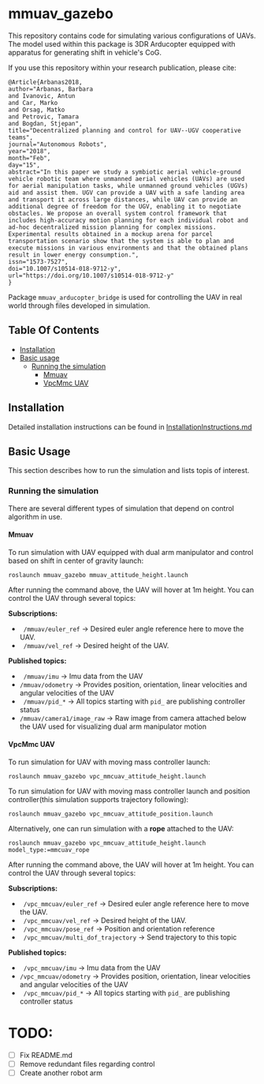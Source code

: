 # mmuav_gazebo
This repository contains code for simulating various configurations of UAVs. The model used within this package is 3DR Arducopter equipped with apparatus for generating shift in vehicle's CoG. 

If you use this repository within your research publication, please cite:
```
@Article{Arbanas2018,
author="Arbanas, Barbara
and Ivanovic, Antun
and Car, Marko
and Orsag, Matko
and Petrovic, Tamara
and Bogdan, Stjepan",
title="Decentralized planning and control for UAV--UGV cooperative teams",
journal="Autonomous Robots",
year="2018",
month="Feb",
day="15",
abstract="In this paper we study a symbiotic aerial vehicle-ground vehicle robotic team where unmanned aerial vehicles (UAVs) are used for aerial manipulation tasks, while unmanned ground vehicles (UGVs) aid and assist them. UGV can provide a UAV with a safe landing area and transport it across large distances, while UAV can provide an additional degree of freedom for the UGV, enabling it to negotiate obstacles. We propose an overall system control framework that includes high-accuracy motion planning for each individual robot and ad-hoc decentralized mission planning for complex missions. Experimental results obtained in a mockup arena for parcel transportation scenario show that the system is able to plan and execute missions in various environments and that the obtained plans result in lower energy consumption.",
issn="1573-7527",
doi="10.1007/s10514-018-9712-y",
url="https://doi.org/10.1007/s10514-018-9712-y"
}
```

Package ```mmuav_arducopter_bridge``` is used for controlling the UAV in real world through files developed in simulation.

## Table Of Contents

- [Installation](#Installation)
- [Basic usage](#BasicUsage)
  * [Running the simulation](#Running)
    * [Mmuav](#Mmuav)
    * [VpcMmc UAV](#VPCMMCUAV)

## <a name="Installation"></a> Installation
Detailed installation instructions can be found in [InstallationInstructions.md](https://github.com/larics/mmuav_gazebo/blob/master/InstallationInstructions.md)

## <a name="BasicUsage"></a> Basic Usage
This section describes how to run the simulation and lists topis of interest.

### <a name="Running"></a> Running the simulation
There are several different types of simulation that depend on control algorithm in use.

#### <a name="Mmuav"></a> Mmuav
To run simulation with UAV equipped with dual arm manipulator and control based on shift in center of gravity launch:

```roslaunch mmuav_gazebo mmuav_attitude_height.launch``` 

After running the command above, the UAV will hover at 1m height. You can control the UAV through several topics:

**Subscriptions:**

- ``` /mmuav/euler_ref``` -> Desired euler angle reference here to move the UAV.
- ``` /mmuav/vel_ref``` -> Desired height of the UAV.

**Published topics:**

- ``` /mmuav/imu``` -> Imu data from the UAV
- ``` /mmuav/odometry ``` -> Provides position, orientation, linear velocities and angular velocities of the UAV
- ``` /mmuav/pid_*``` -> All topics starting with ```pid_``` are publishing controller status
- ``` /mmuav/camera1/image_raw ``` -> Raw image from camera attached below the UAV used for visualizing dual arm manipulator motion

#### <a name="VPCMMCUAV"></a> VpcMmc UAV

To run simulation for UAV with moving mass controller launch:

```roslaunch mmuav_gazebo vpc_mmcuav_attitude_height.launch ```

To run simulation for UAV with moving mass controller launch and position controller(this simulation supports trajectory following):

```roslaunch mmuav_gazebo vpc_mmcuav_attitude_position.launch ```

Alternatively, one can run simulation with a **rope** attached to the UAV:

```roslaunch mmuav_gazebo vpc_mmcuav_attitude_height.launch model_type:=mmcuav_rope```

After running the command above, the UAV will hover at 1m height. You can control the UAV through several topics:

**Subscriptions:**

- ``` /vpc_mmcuav/euler_ref``` -> Desired euler angle reference here to move the UAV.
- ``` /vpc_mmcuav/vel_ref``` -> Desired height of the UAV.
- ``` /vpc_mmcuav/pose_ref``` -> Position and orientation reference
- ``` /vpc_mmcuav/multi_dof_trajectory``` -> Send trajectory to this topic

**Published topics:**

- ``` /vpc_mmcuav/imu``` -> Imu data from the UAV
- ``` /vpc_mmcuav/odometry ``` -> Provides position, orientation, linear velocities and angular velocities of the UAV
- ``` /vpc_mmcuav/pid_*``` -> All topics starting with ```pid_``` are publishing controller status

# TODO: 
- [ ] Fix README.md
- [ ] Remove redundant files regarding control 
- [ ] Create another robot arm
